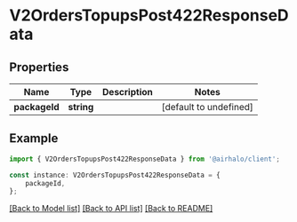 # V2OrdersTopupsPost422ResponseData


## Properties

Name | Type | Description | Notes
------------ | ------------- | ------------- | -------------
**packageId** | **string** |  | [default to undefined]

## Example

```typescript
import { V2OrdersTopupsPost422ResponseData } from '@airhalo/client';

const instance: V2OrdersTopupsPost422ResponseData = {
    packageId,
};
```

[[Back to Model list]](../README.md#documentation-for-models) [[Back to API list]](../README.md#documentation-for-api-endpoints) [[Back to README]](../README.md)
